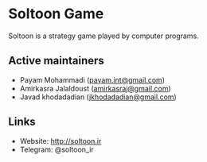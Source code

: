 # Soltoon Game
Soltoon is a strategy game played by computer programs.

## Active maintainers
* Payam Mohammadi (payam.int@gmail.com)
* Amirkasra Jalaldoust (amirkasraj@gmail.com)
* Javad khodadadian (jkhodadadian@gmail.com)

## Links
* Website: http://soltoon.ir
* Telegram: @soltoon_ir
